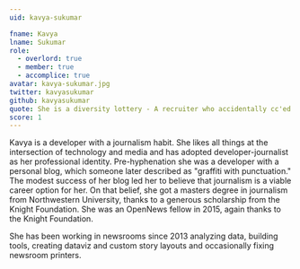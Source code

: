 ```yaml
---
uid: kavya-sukumar

fname: Kavya
lname: Sukumar
role:
  - overlord: true
  - member: true
  - accomplice: true
avatar: kavya-sukumar.jpg
twitter: kavyasukumar
github: kavyasukumar
quote: She is a diversity lottery - A recruiter who accidentally cc'ed me on an internal mail about my job application
score: 1
---
```


Kavya is a developer with a journalism habit. She likes all things at the intersection of technology and media and has adopted developer-journalist as her professional identity. Pre-hyphenation she was a developer with a personal blog, which someone later described as "graffiti with punctuation." The modest success of her blog led her to believe that journalism is a viable career option for her. On that belief, she got a masters degree in journalism from Northwestern University, thanks to a generous scholarship from the Knight Foundation. She was an OpenNews fellow in 2015, again thanks to the Knight Foundation. 

She has been working in newsrooms since 2013 analyzing data, building tools, creating dataviz and custom story layouts and occasionally fixing newsroom printers.

